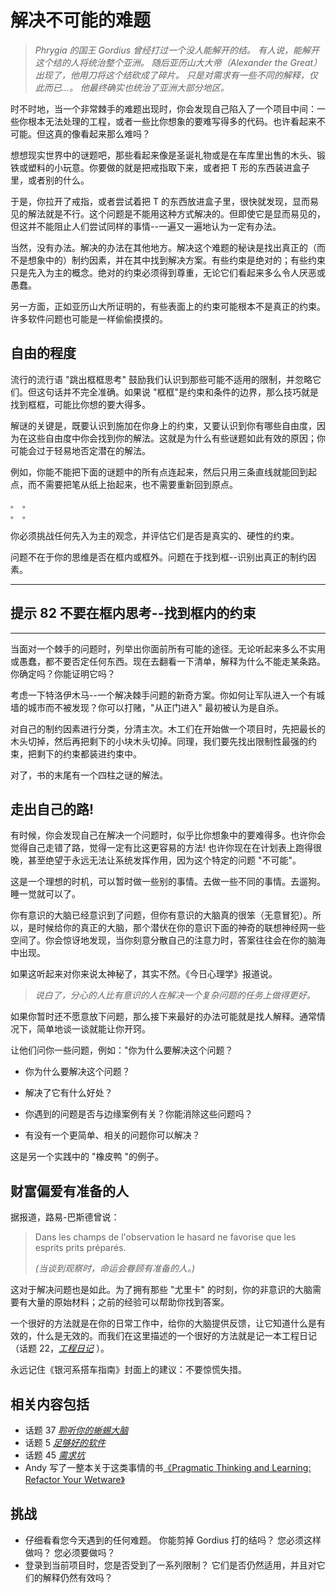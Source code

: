 # 解决不可能的难题
<!-- 2020.04.24 -->

> _Phrygia 的国王 Gordius 曾经打过一个没人能解开的结。 有人说，能解开这个结的人将统治整个亚洲。 随后亚历山大大帝（Alexander the Great）出现了，他用刀将这个结砍成了碎片。 只是对需求有一些不同的解释，仅此而已...。 他最终确实也统治了亚洲大部分地区。_

时不时地，当一个非常棘手的难题出现时，你会发现自己陷入了一个项目中间：一些你根本无法处理的工程，或者一些比你想象的要难写得多的代码。也许看起来不可能。但这真的像看起来那么难吗？

想想现实世界中的谜题吧，那些看起来像是圣诞礼物或是在车库里出售的木头、锻铁或塑料的小玩意。你要做的就是把戒指取下来，或者把 T 形的东西装进盒子里，或者别的什么。

于是，你拉开了戒指，或者尝试着把 T 的东西放进盒子里，很快就发现，显而易见的解法就是不行。这个问题是不能用这种方式解决的。但即使它是显而易见的，但这并不能阻止人们尝试同样的事情--一遍又一遍地认为一定有办法。

当然，没有办法。解决的办法在其他地方。解决这个难题的秘诀是找出真正的（而不是想象中的）制约因素，并在其中找到解决方案。有些约束是绝对的；有些约束只是先入为主的概念。绝对的约束必须得到尊重，无论它们看起来多么令人厌恶或愚蠢。

另一方面，正如亚历山大所证明的，有些表面上的约束可能根本不是真正的约束。许多软件问题也可能是一样偷偷摸摸的。

## 自由的程度
流行的流行语 "跳出框框思考" 鼓励我们认识到那些可能不适用的限制，并忽略它们。但这句话并不完全准确。如果说 "框框"是约束和条件的边界，那么技巧就是找到框框，可能比你想的要大得多。

解谜的关键是，既要认识到施加在你身上的约束，又要认识到你有哪些自由度，因为在这些自由度中你会找到你的解法。这就是为什么有些谜题如此有效的原因；你可能会过于轻易地否定潜在的解法。

例如，你能不能把下面的谜题中的所有点连起来，然后只用三条直线就能回到起点，而不需要把笔从纸上抬起来，也不需要重新回到原点。

    。 。
    。 。

你必须挑战任何先入为主的观念，并评估它们是否是真实的、硬性的约束。

问题不在于你的思维是否在框内或框外。问题在于找到框--识别出真正的制约因素。

---
## 提示 82 不要在框内思考--找到框内的约束
---

当面对一个棘手的问题时，列举出你面前所有可能的途径。无论听起来多么不实用或愚蠢，都不要否定任何东西。现在去翻看一下清单，解释为什么不能走某条路。你确定吗？你能证明它吗？

考虑一下特洛伊木马--一个解决棘手问题的新奇方案。你如何让军队进入一个有城墙的城市而不被发现？你可以打赌，"从正门进入" 最初被认为是自杀。

对自己的制约因素进行分类，分清主次。木工们在开始做一个项目时，先把最长的木头切掉，然后再把剩下的小块木头切掉。同理，我们要先找出限制性最强的约束，把剩下的约束都装进约束中。

对了，书的末尾有一个四柱之谜的解法。

## 走出自己的路!
有时候，你会发现自己在解决一个问题时，似乎比你想象中的要难得多。也许你会觉得自己走错了路，觉得一定有比这更容易的方法! 也许你现在在计划表上跑得很晚，甚至绝望于永远无法让系统发挥作用，因为这个特定的问题 "不可能"。

这是一个理想的时机，可以暂时做一些别的事情。去做一些不同的事情。去遛狗。睡一觉就可以了。

你有意识的大脑已经意识到了问题，但你有意识的大脑真的很笨（无意冒犯）。所以，是时候给你的真正的大脑，那个潜伏在你的意识下面的神奇的联想神经网一些空间了。你会惊讶地发现，当你刻意分散自己的注意力时，答案往往会在你的脑海中出现。

如果这听起来对你来说太神秘了，其实不然。《今日心理学》报道说。

> _说白了，分心的人比有意识的人在解决一个复杂问题的任务上做得更好。_

如果你暂时还不愿意放下问题，那么接下来最好的办法可能就是找人解释。通常情况下，简单地谈一谈就能让你开窍。

让他们问你一些问题，例如："你为什么要解决这个问题？

- 你为什么要解决这个问题？

- 解决了它有什么好处？

- 你遇到的问题是否与边缘案例有关？你能消除这些问题吗？

- 有没有一个更简单、相关的问题你可以解决？

这是另一个实践中的 "橡皮鸭 "的例子。

## 财富偏爱有准备的人
据报道，路易-巴斯德曾说：

> Dans les champs de l'observation le hasard ne favorise que les esprits prits préparés.
>
> _(当谈到观察时，命运会眷顾有准备的人。)_

这对于解决问题也是如此。为了拥有那些 "尤里卡" 的时刻，你的非意识的大脑需要有大量的原始材料；之前的经验可以帮助你找到答案。

一个很好的方法就是在你的日常工作中，给你的大脑提供反馈，让它知道什么是有效的，什么是无效的。而我们在这里描述的一个很好的方法就是记一本工程日记（话题 22，[_工程日记_](../Chapter3/工程日记.md) ）。

永远记住《银河系搭车指南》封面上的建议：不要惊慌失措。

## 相关内容包括
- 话题 37 [_聆听你的蜥蜴大脑_](../Chapter7/聆听你的蜥蜴大脑.md)
- 话题 5  [_足够好的软件_](../Chapter1/足够好的软件.md)
- 话题 45 [_需求坑_](./需求坑.md)
- Andy 写了一整本关于这类事情的书[《Pragmatic Thinking and Learning: Refactor Your Wetware》](https://pragprog.com/book/ahptl/pragmatic-thinking-and-learning)

## 挑战
- 仔细看看您今天遇到的任何难题。 你能剪掉 Gordius 打的结吗？ 您必须这样做吗？ 您必须要做吗？
- 登录到当前项目时，您是否受到了一系列限制？ 它们是否仍然适用，并且对它们的解释仍然有效吗？
